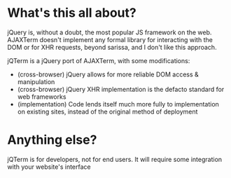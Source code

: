 
What's this all about?
=====

jQuery is, without a doubt, the most popular JS framework on the web.
AJAXTerm doesn't implement any formal library for interacting with the DOM or for XHR requests, beyond sarissa, and I don't like this approach.

jQTerm is a jQuery port of AJAXTerm, with some modifications:
 - (cross-browser)  jQuery allows for more reliable DOM access & manipulation
 - (cross-browser)  jQuery XHR implementation is the defacto standard for web frameworks
 - (implementation) Code lends itself much more fully to implementation on existing sites, instead of the original method of deployment


Anything else?
=====

jQTerm is for developers, not for end users. It will require some integration with your website's interface

